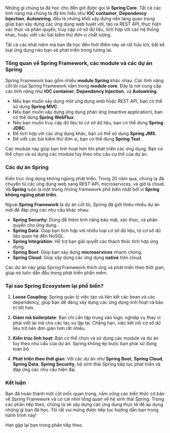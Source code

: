 
Những gì chúng ta đã học cho đến giờ được gọi là **Spring Core**. Tất cả các tính năng mà chúng ta đã tìm hiểu như **IOC container**, **Dependency Injection**, **Autowiring**, đều là những khối xây dựng nền tảng quan trọng giúp bạn xây dựng các ứng dụng web tuyệt vời, tạo ra REST API, thực hiện xác thực và phân quyền, truy cập cơ sở dữ liệu, tích hợp với các hệ thống khác, hoặc viết các bài kiểm thử đơn vị chất lượng.

Tất cả các khái niệm mà bạn đã học đến thời điểm này sẽ rất hữu ích, bất kể loại ứng dụng nào bạn sẽ phát triển trong tương lai.

### Tổng quan về Spring Framework, các module và các dự án Spring

Spring Framework bao gồm nhiều **module Spring** khác nhau. Các tính năng cốt lõi của Spring Framework nằm trong **module core**. Đây là nơi cung cấp các tính năng như **IOC container**, **Dependency Injection**, và **Autowiring**.

- Nếu bạn muốn xây dựng một ứng dụng web hoặc REST API, bạn có thể sử dụng **Spring MVC**.
- Nếu bạn muốn xây dựng ứng dụng phản ứng (reactive application), bạn có thể dùng **Spring WebFlux**.
- Nếu bạn muốn truy cập dữ liệu từ cơ sở dữ liệu, bạn có thể dùng **Spring JDBC**.
- Để tích hợp với các ứng dụng khác, bạn có thể sử dụng **Spring JMS**.
- Để viết các bài kiểm thử đơn vị, bạn có thể dùng **Spring Test**.

Các module này giúp bạn linh hoạt hơn khi phát triển các ứng dụng. Bạn có thể chọn và sử dụng các module tùy theo nhu cầu cụ thể của dự án.

### Các dự án Spring

Kiến trúc ứng dụng không ngừng phát triển. Trong 20 năm qua, chúng ta đã chuyển từ các ứng dụng web sang REST API, microservices, và giờ là cloud. Và **Spring** luôn là một trong những framework phổ biến nhất bởi vì **Spring không ngừng phát triển**.

Ngoài **Spring Framework** là dự án cốt lõi, Spring đã giới thiệu nhiều dự án mới để đáp ứng các nhu cầu khác nhau:

- **Spring Security**: Dùng để thêm tính năng bảo mật, xác thực, và phân quyền cho ứng dụng.
- **Spring Data**: Giúp bạn tích hợp với nhiều loại cơ sở dữ liệu, từ cơ sở dữ liệu quan hệ đến NoSQL.
- **Spring Integration**: Hỗ trợ bạn giải quyết các thách thức tích hợp ứng dụng.
- **Spring Boot**: Giúp bạn xây dựng **microservices** nhanh chóng.
- **Spring Cloud**: Giúp xây dựng các ứng dụng **native** trên cloud.

Các dự án này giúp Spring Framework thích ứng và phát triển theo thời gian, giúp nó luôn dẫn đầu trong phát triển phần mềm.

### Tại sao Spring Ecosystem lại phổ biến?

1. **Loose Coupling**: Spring quản lý việc tạo và liên kết các bean và các dependency, giúp bạn dễ dàng xây dựng các ứng dụng linh hoạt và bảo trì tốt hơn.
   
2. **Giảm mã boilerplate**: Bạn chỉ cần tập trung vào logic nghiệp vụ thay vì phải viết lại mã cho các tác vụ lặp lại. Chẳng hạn, việc kết nối cơ sở dữ liệu trở nên đơn giản hơn rất nhiều.

3. **Kiến trúc linh hoạt**: Bạn có thể chọn và sử dụng các module và dự án tùy theo nhu cầu của dự án. Spring không ép buộc bạn phải sử dụng toàn bộ.

4. **Phát triển theo thời gian**: Với các dự án như **Spring Boot**, **Spring Cloud**, **Spring Data**, **Spring Security**, hệ sinh thái Spring tiếp tục phát triển và đáp ứng các nhu cầu hiện đại.

### Kết luận

Bạn đã hoàn thành một cột mốc quan trọng, nắm vững các kiến thức cơ bản về Spring Framework và có cái nhìn tổng quan về hệ sinh thái Spring. Trong các phần tiếp theo, chúng ta sẽ xây dựng các ứng dụng thực tế để áp dụng những gì bạn đã học. Tôi rất vui mừng được tiếp tục hướng dẫn bạn trong hành trình này!

Hẹn gặp lại bạn trong phần tiếp theo.
